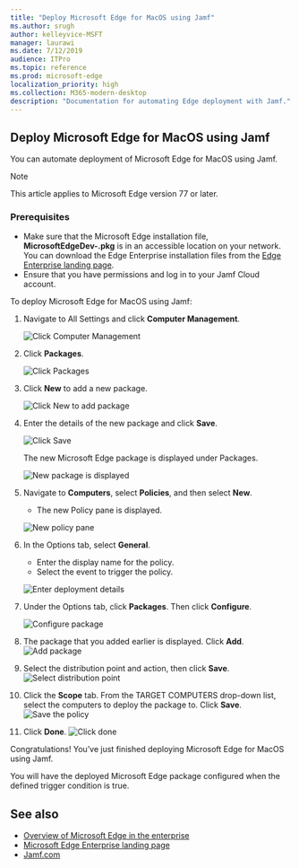 ```yaml
---
title: "Deploy Microsoft Edge for MacOS using Jamf"
ms.author: srugh
author: kelleyvice-MSFT
manager: laurawi
ms.date: 7/12/2019
audience: ITPro
ms.topic: reference
ms.prod: microsoft-edge
localization_priority: high
ms.collection: M365-modern-desktop
description: "Documentation for automating Edge deployment with Jamf."
---
```


## Deploy Microsoft Edge for MacOS using Jamf

You can automate deployment of Microsoft Edge for MacOS using Jamf.

> [!NOTE]
> This article applies to Microsoft Edge version 77 or later.

### Prerequisites

- Make sure that the Microsoft Edge installation file, **MicrosoftEdgeDev-<version>.pkg** is in an accessible location on your network. You can download the Edge Enterprise installation files from the [Edge Enterprise landing page](https://aka.ms/EdgeEnterprise).
- Ensure that you have permissions and log in to your Jamf Cloud account.

To deploy Microsoft Edge for MacOS using Jamf:

1. Navigate to All Settings and click **Computer Management**.

    ![Click Computer Management](./media/mac-deploy/mac-1.png)

2. Click **Packages**.

    ![Click Packages](./media/mac-deploy/mac-2.png)

3. Click **New** to add a new package.

    ![Click New to add package](./media/mac-deploy/mac-3.png)

4. Enter the details of the new package and click **Save**.

    ![Click Save](./media/mac-deploy/mac-4.png)

    The new Microsoft Edge package is displayed under Packages.

    ![New package is displayed](./media/mac-deploy/mac-4a.png)

5. Navigate to **Computers**, select **Policies**, and then select **New**.
    - The new Policy pane is displayed.

    ![New policy pane](./media/mac-deploy/mac-5.png)

6. In the Options tab, select **General**.
    - Enter the display name for the policy.
    - Select the event to trigger the policy.

    ![Enter deployment details](./media/mac-deploy/mac-6.png)

7. Under the Options tab, click **Packages**. Then click **Configure**.

    ![Configure package](./media/mac-deploy/mac-7.png)

8. The package that you added earlier is displayed. Click **Add**.
    ![Add package](./media/mac-deploy/mac-8.png)

9. Select the distribution point and action, then click **Save**.
    ![Select distribution point](./media/mac-deploy/mac-9.png)

10. Click the **Scope** tab. From the TARGET COMPUTERS drop-down list, select the computers to deploy the package to. Click **Save**.
    ![Save the policy](./media/mac-deploy/mac-10.png)

11. Click **Done**.
    ![Click done](./media/mac-deploy/mac-11.png)

Congratulations! You’ve just finished deploying Microsoft Edge for MacOS using Jamf.

You will have the deployed Microsoft Edge package configured when the defined trigger condition is true.

## See also

- [Overview of Microsoft Edge in the enterprise](overview-edge-in-the-enterprise.md)
- [Microsoft Edge Enterprise landing page](https://aka.ms/EdgeEnterprise)
- [Jamf.com](https://www.jamf.com/)
